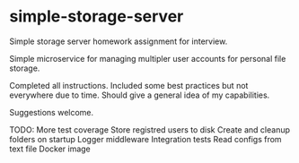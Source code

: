 # simple-storage-server
Simple storage server homework assignment for interview.

Simple microservice for managing multipler user accounts for personal file storage. 

Completed all instructions. Included some best practices but not everywhere due to time. Should give a general idea of my capabilities.

Suggestions welcome.

TODO:
More test coverage
Store registred users to disk
Create and cleanup folders on startup
Logger middleware
Integration tests
Read configs from text file
Docker image